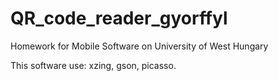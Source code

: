 # QR_code_reader_gyorffyl
Homework for Mobile Software on University of West Hungary

This software use: xzing, gson, picasso.
